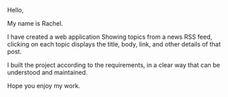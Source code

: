 Hello,

My name is Rachel.

I have created a web application
Showing topics from a news RSS feed, clicking on each topic displays the title, body, link, and other details of that post.

I built the project
according to the requirements,
in a clear way that can be understood and maintained.

Hope you enjoy my work.
